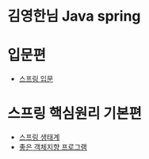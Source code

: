 # 김영한님 Java spring

# 입문편
- [스프링 입문](https://github.com/Hoonyyyy/Inflearn_Spring_YH/blob/main/%EC%9E%90%EB%B0%94%EC%8A%A4%ED%94%84%EB%A7%81%EA%B3%B5%EB%B6%80/%EC%8A%A4%ED%94%84%EB%A7%81%EC%9E%85%EB%AC%B8.md#start)


# 스프링 핵심원리 기본편
- [스프링 생태계](https://github.com/Hoonyyyy/Inflearn_Spring_YH/blob/main/%EC%8A%A4%ED%94%84%EB%A7%81%20%ED%95%B5%EC%8B%AC%20%EC%9B%90%EB%A6%AC%20-%20%EA%B8%B0%EB%B3%B8%ED%8E%B8/%EC%8A%A4%ED%94%84%EB%A7%81%20%EC%83%9D%ED%83%9C%EA%B3%84.MD#%EC%8A%A4%ED%94%84%EB%A7%81-%EC%83%9D%ED%83%9C%EA%B2%8Cmd)
- [좋은 객체지향 프로그램](https://github.com/Hoonyyyy/Inflearn_Spring_YH/blob/main/%EC%8A%A4%ED%94%84%EB%A7%81%20%ED%95%B5%EC%8B%AC%20%EC%9B%90%EB%A6%AC%20-%20%EA%B8%B0%EB%B3%B8%ED%8E%B8/%EC%A2%8B%EC%9D%80%20%EA%B0%9D%EC%B2%B4%EC%A7%80%ED%96%A5%20%ED%94%84%EB%A1%9C%EA%B7%B8%EB%9E%A8.MD#%EC%A2%8B%EC%9D%80-%EA%B0%9D%EC%B2%B4%EC%A7%80%ED%96%A5-%ED%94%84%EB%A1%9C%EA%B7%B8%EB%9E%A8)
